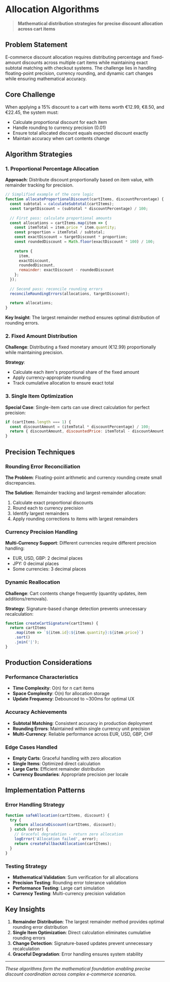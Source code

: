 # Allocation Algorithms

> **Mathematical distribution strategies for precise discount allocation across cart items**

## Problem Statement

E-commerce discount allocation requires distributing percentage and fixed-amount discounts across multiple cart items while maintaining exact subtotal matching with checkout systems. The challenge lies in handling floating-point precision, currency rounding, and dynamic cart changes while ensuring mathematical accuracy.

## Core Challenge

When applying a 15% discount to a cart with items worth €12.99, €8.50, and €22.45, the system must:
- Calculate proportional discount for each item
- Handle rounding to currency precision (0.01)
- Ensure total allocated discount equals expected discount exactly
- Maintain accuracy when cart contents change

## Algorithm Strategies

### 1. Proportional Percentage Allocation

**Approach**: Distribute discount proportionally based on item value, with remainder tracking for precision.

```javascript
// Simplified example of the core logic
function allocateProportionalDiscount(cartItems, discountPercentage) {
  const subtotal = calculateSubtotal(cartItems);
  const targetDiscount = (subtotal * discountPercentage) / 100;
  
  // First pass: calculate proportional amounts
  const allocations = cartItems.map(item => {
    const itemTotal = item.price * item.quantity;
    const proportion = itemTotal / subtotal;
    const exactDiscount = targetDiscount * proportion;
    const roundedDiscount = Math.floor(exactDiscount * 100) / 100;
    
    return {
      item,
      exactDiscount,
      roundedDiscount,
      remainder: exactDiscount - roundedDiscount
    };
  });
  
  // Second pass: reconcile rounding errors
  reconcileRoundingErrors(allocations, targetDiscount);
  
  return allocations;
}
```

**Key Insight**: The largest remainder method ensures optimal distribution of rounding errors.

### 2. Fixed Amount Distribution

**Challenge**: Distributing a fixed monetary amount (€12.99) proportionally while maintaining precision.

**Strategy**: 
- Calculate each item's proportional share of the fixed amount
- Apply currency-appropriate rounding
- Track cumulative allocation to ensure exact total

### 3. Single Item Optimization

**Special Case**: Single-item carts can use direct calculation for perfect precision:

```javascript
if (cartItems.length === 1) {
  const discountAmount = (itemTotal * discountPercentage) / 100;
  return { discountAmount, discountedPrice: itemTotal - discountAmount };
}
```

## Precision Techniques

### Rounding Error Reconciliation

**The Problem**: Floating-point arithmetic and currency rounding create small discrepancies.

**The Solution**: Remainder tracking and largest-remainder allocation:

1. Calculate exact proportional discounts
2. Round each to currency precision
3. Identify largest remainders
4. Apply rounding corrections to items with largest remainders

### Currency Precision Handling

**Multi-Currency Support**: Different currencies require different precision handling:
- EUR, USD, GBP: 2 decimal places
- JPY: 0 decimal places  
- Some currencies: 3 decimal places

### Dynamic Reallocation

**Challenge**: Cart contents change frequently (quantity updates, item additions/removals).

**Strategy**: Signature-based change detection prevents unnecessary recalculation:

```javascript
function createCartSignature(cartItems) {
  return cartItems
    .map(item => `${item.id}:${item.quantity}:${item.price}`)
    .sort()
    .join('|');
}
```

## Production Considerations

### Performance Characteristics
- **Time Complexity**: O(n) for n cart items
- **Space Complexity**: O(n) for allocation storage
- **Update Frequency**: Debounced to ~300ms for optimal UX

### Accuracy Achievements
- **Subtotal Matching**: Consistent accuracy in production deployment
- **Rounding Errors**: Maintained within single currency unit precision
- **Multi-Currency**: Reliable performance across EUR, USD, GBP, CHF

### Edge Cases Handled
- **Empty Carts**: Graceful handling with zero allocation
- **Single Items**: Optimized direct calculation
- **Large Carts**: Efficient remainder distribution
- **Currency Boundaries**: Appropriate precision per locale

## Implementation Patterns

### Error Handling Strategy
```javascript
function safeAllocation(cartItems, discount) {
  try {
    return allocateDiscount(cartItems, discount);
  } catch (error) {
    // Graceful degradation - return zero allocation
    logError('Allocation failed', error);
    return createFallbackAllocation(cartItems);
  }
}
```

### Testing Strategy
- **Mathematical Validation**: Sum verification for all allocations
- **Precision Testing**: Rounding error tolerance validation
- **Performance Testing**: Large cart simulation
- **Currency Testing**: Multi-currency precision validation

## Key Insights

1. **Remainder Distribution**: The largest remainder method provides optimal rounding error distribution
2. **Single Item Optimization**: Direct calculation eliminates cumulative rounding errors
3. **Change Detection**: Signature-based updates prevent unnecessary recalculation
4. **Graceful Degradation**: Error handling ensures system stability

---

*These algorithms form the mathematical foundation enabling precise discount coordination across complex e-commerce scenarios.*
